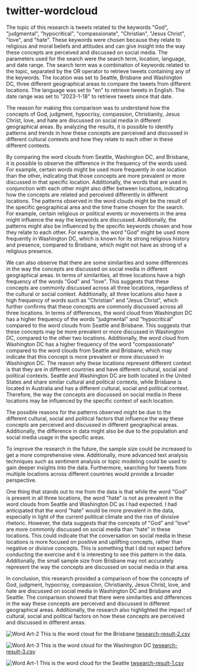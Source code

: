 # twitter-wordcloud

The topic of this research is tweets related to the keywords "God", "judgmental", "hypocritical", "compassionate", "Christian", "Jesus Christ", "love", and "hate". These keywords were chosen because they relate to religious and moral beliefs and attitudes and can give insight into the way these concepts are perceived and discussed on social media. The parameters used for the search were the search term, location, language, and date range. The search term was a combination of keywords related to the topic, separated by the OR operator to retrieve tweets containing any of the keywords. The location was set to Seattle, Brisbane and Washington DC, three different geographical areas to compare the tweets from different locations. The language was set to "en" to retrieve tweets in English. The date range was set to "2023-1-18" to retrieve tweets since that date.

The reason for making this comparison was to understand how the concepts of God, judgment, hypocrisy, compassion, Christianity, Jesus Christ, love, and hate are discussed on social media in different geographical areas. By analyzing the results, it is possible to identify patterns and trends in how these concepts are perceived and discussed in different cultural contexts and how they relate to each other in these different contexts.

By comparing the word clouds from Seattle, Washington DC, and Brisbane, it is possible to observe the difference in the frequency of the words used. For example, certain words might be used more frequently in one location than the other, indicating that those concepts are more prevalent or more discussed in that specific location. Additionally, the words that are used in conjunction with each other might also differ between locations, indicating how the concepts are related and perceived differently in different locations.
The patterns observed in the word clouds might be the result of the specific geographical area and the time frame chosen for the search. For example, certain religious or political events or movements in the area might influence the way the keywords are discussed. Additionally, the patterns might also be influenced by the specific keywords chosen and how they relate to each other. For example, the word "God" might be used more frequently in Washington DC, which is known for its strong religious history and presence, compared to Brisbane, which might not have as strong of a religious presence.

We can also observe that there are some similarities and some differences in the way the concepts are discussed on social media in different geographical areas.
In terms of similarities, all three locations have a high frequency of the words "God" and "love". This suggests that these concepts are commonly discussed across all three locations, regardless of the cultural or social context. Additionally, all three locations also have a high frequency of words such as "Christian" and "Jesus Christ", which further confirms that these concepts are commonly discussed across all three locations.
In terms of differences, the word cloud from Washington DC has a higher frequency of the words "judgmental" and "hypocritical" compared to the word clouds from Seattle and Brisbane. This suggests that these concepts may be more prevalent or more discussed in Washington DC, compared to the other two locations. Additionally, the word cloud from Washington DC has a higher frequency of the word "compassionate" compared to the word clouds from Seattle and Brisbane, which may indicate that this concept is more prevalent or more discussed in Washington DC.
The reason why these locations represent different context is that they are in different countries and have different cultural, social and political contexts. Seattle and Washington DC are both located in the United States and share similar cultural and political contexts, while Brisbane is located in Australia and has a different cultural, social and political context. Therefore, the way the concepts are discussed on social media in these locations may be influenced by the specific context of each location.

The possible reasons for the patterns observed might be due to the different cultural, social and political factors that influence the way these concepts are perceived and discussed in different geographical areas. Additionally, the difference in data might also be due to the population and social media usage in the specific areas.

To improve the research in the future, the sample size could be increased to get a more comprehensive view. Additionally, more advanced text analysis techniques such as sentiment analysis or topic modeling could be used to gain deeper insights into the data. Furthermore, searching for tweets from multiple locations across different countries would provide a broader perspective.

One thing that stands out to me from the data is that while the word "God" is present in all three locations, the word "hate" is not as prevalent in the word clouds from Seattle and Washington DC as I had expected. I had anticipated that the word "hate" would be more prevalent in the data, especially in light of the current political climate and the rise of divisive rhetoric. However, the data suggests that the concepts of "God" and "love" are more commonly discussed on social media than "hate" in these locations. This could indicate that the conversation on social media in these locations is more focused on positive and uplifting concepts, rather than negative or divisive concepts. This is something that I did not expect before conducting the exercise and it is interesting to see this pattern in the data. Additionally, the small sample size from Brisbane may not accurately represent the way the concepts are discussed on social media in that area.

In conclusion, this research provided a comparison of how the concepts of God, judgment, hypocrisy, compassion, Christianity, Jesus Christ, love, and hate are discussed on social media in Washington DC and Brisbane and Seattle. The comparison showed that there were similarities and differences in the way these concepts are perceived and discussed in different geographical areas. Additionally, the research also highlighted the impact of cultural, social and political factors on how these concepts are perceived and discussed in different areas.

![Word Art-2](https://user-images.githubusercontent.com/83092146/213959819-173f4e4f-6628-42e6-b489-53b91cd0b210.png)
This is the word cloud for the Brisbane
[twsearch-result-2.csv](https://github.com/haochenmiao/twitter-wordcloud/files/10477348/twsearch-result-2.csv)

![Word Art-3](https://user-images.githubusercontent.com/83092146/213959941-08e10f10-ebbd-4315-b502-44699b16bd87.png)
This is the word cloud for the Washington DC
[twsearch-result-3.csv](https://github.com/haochenmiao/twitter-wordcloud/files/10477350/twsearch-result-3.csv)

![Word Art-1](https://user-images.githubusercontent.com/83092146/213959997-84b96767-80d4-4100-980f-69b6d71cb1f3.png)
This is the word cloud for the Seattle
[twsearch-result-1.csv](https://github.com/haochenmiao/twitter-wordcloud/files/10477353/twsearch-result-1.csv)





